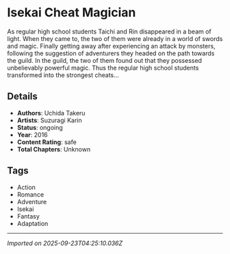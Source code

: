# Isekai Cheat Magician

As regular high school students Taichi and Rin disappeared in a beam of light. When they came to, the two of them were already in a world of swords and magic. Finally getting away after experiencing an attack by monsters, following the suggestion of adventurers they headed on the path towards the guild. In the guild, the two of them found out that they possessed unbelievably powerful magic. Thus the regular high school students transformed into the strongest cheats...

## Details
- **Authors**: Uchida Takeru
- **Artists**: Suzuragi Karin
- **Status**: ongoing
- **Year**: 2016
- **Content Rating**: safe
- **Total Chapters**: Unknown

## Tags
- Action
- Romance
- Adventure
- Isekai
- Fantasy
- Adaptation

---
*Imported on 2025-09-23T04:25:10.036Z*
